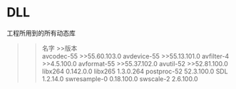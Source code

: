 # DLL
工程所用到的所有动态库

>>	名字       >>版本      
>>avcodec-55 >>55.60.103.0
>>avdevice-55 >>55.13.101.0
>>avfilter-4 >>4.5.100.0
>>avformat-55 >>55.37.102.0
>>avutil-52 >>52.81.100.0
libx264 0.142.0.0
libx265 1.3.0.264
postproc-52 52.3.100.0
SDL 1.2.14.0
swresample-0 0.18.100.0
swscale-2 2.6.100.0
